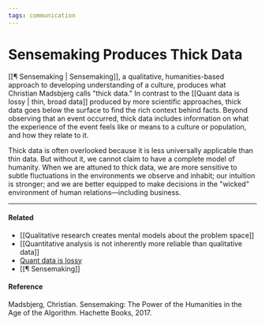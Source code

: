 ```yaml
---
tags: communication
---
```


# Sensemaking Produces Thick Data

[[¶ Sensemaking | Sensemaking]], a qualitative, humanities-based approach to developing understanding of a culture, produces what Christian Madsbjerg calls "thick data." In contrast to the [[Quant data is lossy | thin, broad data]] produced by more scientific approaches, thick data goes below the surface to find the rich context behind facts. Beyond observing that an event occurred, thick data includes information on what the experience of the event feels like or means to a culture or population, and how they relate to it.

Thick data is often overlooked because it is less universally applicable than thin data. But without it, we cannot claim to have a complete model of humanity. When we are attuned to thick data, we are more sensitive to subtle fluctuations in the environments we observe and inhabit; our intuition is stronger; and we are better equipped to make decisions in the "wicked" environment of human relations—including business.

---

#### Related

- [[Qualitative research creates mental models about the problem space]]
- [[Quantitative analysis is not inherently more reliable than qualitative data]]
- [Quant data is lossy](https://publish.obsidian.md/mobydiction/notes/Quant+data+is+lossy)
- [[¶ Sensemaking]]

#### Reference

Madsbjerg, Christian. Sensemaking: The Power of the Humanities in the Age of the Algorithm. Hachette Books, 2017.